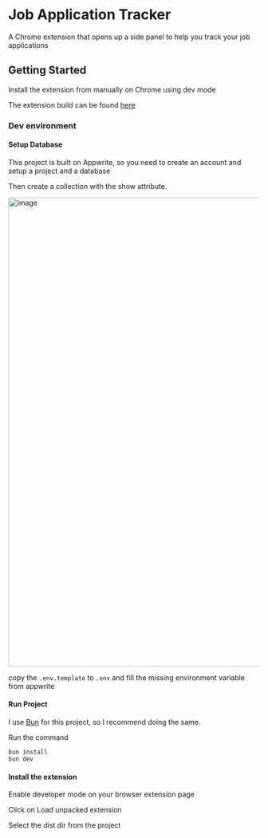 # Job Application Tracker

A Chrome extension that opens up a side panel to help you track your job applications

## Getting Started

Install the extension from manually on Chrome using dev mode

The extension build can be found [here](https://github.com/FatahChan/Job-Application-Tracker/releases)

### Dev environment

#### Setup Database

This project is built on Appwrite, so you need to create an account and setup a project and a database

Then create a collection with the show attribute.

<img width="941" alt="image" src="https://github.com/FatahChan/Job-Application-Tracker/assets/30260221/75f092a4-32f9-4dd6-8e1c-6a57e5fd81c4">

copy the `.env.template` to `.env` and fill the missing environment variable from appwrite 

#### Run Project
I use [Bun](bun.dev) for this project, so I recommend doing the same.

Run the command 
```
bun install
bun dev
```

#### Install the extension

Enable developer mode on your browser extension page

Click on Load unpacked extension 

Select the dist dir from the project
